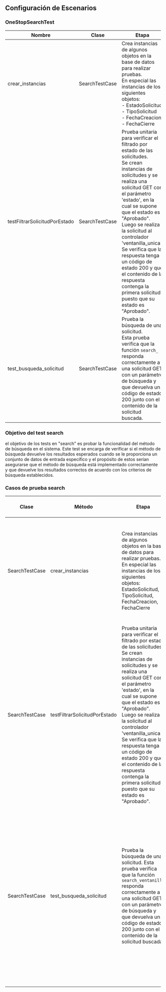 ## Configuración de Escenarios

### OneStopSearchTest
| Nombre                          | Clase          | Etapa                                                                                                                                                                                                                                                                                                                                                                                                                                                                                                                                                                                                                                        |
|---------------------------------|----------------|----------------------------------------------------------------------------------------------------------------------------------------------------------------------------------------------------------------------------------------------------------------------------------------------------------------------------------------------------------------------------------------------------------------------------------------------------------------------------------------------------------------------------------------------------------------------------------------------------------------------------------------------|
| crear_instancias                | SearchTestCase | Crea instancias de algunos objetos en la base de datos para realizar pruebas.<br>En especial las instancias de los siguientes objetos:<br>- EstadoSolicitud<br>- TipoSolicitud<br>- FechaCreacion<br>- FechaCierre                                                                                                                                                                                                                                                                                                                                                                                                                                    |
| testFiltrarSolicitudPorEstado   | SearchTestCase | Prueba unitaria para verificar el filtrado por estado de las solicitudes.<br>Se crean instancias de solicitudes y se realiza una solicitud GET con el parámetro 'estado', en la cual se supone que el estado es "Aprobado". Luego se realiza la solicitud al controlador 'ventanilla_unica'. Se verifica que la respuesta tenga un código de estado 200 y que el contenido de la respuesta contenga la primera solicitud puesto que su estado es "Aprobado".                                                                                                                                                                                               |
| test_busqueda_solicitud         | SearchTestCase | Prueba la búsqueda de una solicitud.<br>Esta prueba verifica que la función `search_` responda correctamente a una solicitud GET con un parámetro de búsqueda y que devuelva un código de estado 200 junto con el contenido de la solicitud buscada.                                                                                                                                                                                                                                                                                                                                                                             |

### Objetivo del test search

el objetivo de los tests en "search" es probar la funcionalidad del método de búsqueda en el sistema. Este test se encarga de verificar si el método de búsqueda devuelve los resultados esperados cuando se le proporciona un conjunto de datos de entrada específico y el propósito de estos serían asegurarse  que el método de búsqueda está implementado correctamente y que devuelve los resultados correctos de acuerdo con los criterios de búsqueda establecidos.

### Casos de prueba search

| Clase                  | Método                        | Etapa                                                                                                                                                                                                                                                                                                                                                                                            | Valores de Entrada                                                                                                                                                                                                                                                                                                                                                                                                         | Resultado Esperado                                                                                                                                                                                                                                                                                                                          |
|------------------------|-------------------------------|--------------------------------------------------------------------------------------------------------------------------------------------------------------------------------------------------------------------------------------------------------------------------------------------------------------------------------------------------------------------------------------------------|--------------------------------------------------------------------------------------------------------------------------------------------------------------------------------------------------------------------------------------------------------------------------------------------------------------------------------------------------------------------------------------------------------------------------|----------------------------------------------------------------------------------------------------------------------------------------------------------------------------------------------------------------------------------------------------------------------------------------------------------------------------------------------|
| SearchTestCase         | crear_instancias              | Crea instancias de algunos objetos en la base de datos para realizar pruebas. En especial las instancias de los siguientes objetos: EstadoSolicitud, TipoSolicitud, FechaCreacion, FechaCierre                                                                                                                                                                                                   | -                                                                                                                                                                                                                                                                                                                                                                                                                        | Se espera que se creen instancias de objetos en la base de datos para los objetos mencionados, como EstadoSolicitud, TipoSolicitud, FechaCreacion y FechaCierre, que son necesarios para las pruebas relacionadas con la búsqueda y filtrado de solicitudes.                                                                                                                                               |
| SearchTestCase         | testFiltrarSolicitudPorEstado | Prueba unitaria para verificar el filtrado por estado de las solicitudes. Se crean instancias de solicitudes y se realiza una solicitud GET con el parámetro 'estado', en la cual se supone que el estado es "Aprobado". Luego se realiza la solicitud al controlador 'ventanilla_unica'. Se verifica que la respuesta tenga un código de estado 200 y que el contenido de la respuesta contenga la primera solicitud puesto que su estado es "Aprobado". | -                                                                                                                                                                                                                                                                                                                                                                                                                        | Se espera que al filtrar las solicitudes por estado "Aprobado", la vista 'ventanilla_unica' responda con un código de estado 200 y que el contenido de la respuesta contenga la primera solicitud, ya que su estado es "Aprobado".                                                                                                                                                                                   |
| SearchTestCase         | test_busqueda_solicitud       | Prueba la búsqueda de una solicitud. Esta prueba verifica que la función `search_ventanilla` responda correctamente a una solicitud GET con un parámetro de búsqueda y que devuelva un código de estado 200 junto con el contenido de la solicitud buscada.                                                                                                                                | -                                                                                                                                                                                                                                                                                                                                                                                                                        | Se espera que al realizar la búsqueda de solicitudes con el parámetro "requesicion", la vista 'search_ventanilla' responda con un código de estado 200 y que el contenido de la respuesta contenga la solicitud con el tipo "requesicion", asegurando que el método de búsqueda está implementado correctamente y devuelve los resultados correctos de acuerdo con el criterio de búsqueda establecido.  |
                                                                                                                                                                                               